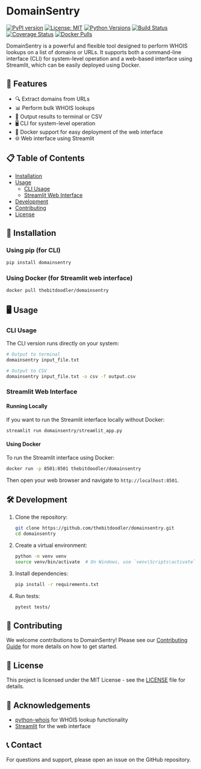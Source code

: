 # DomainSentry

[![PyPI version](https://badge.fury.io/py/domainsentry.svg)](https://badge.fury.io/py/domainsentry)
[![License: MIT](https://img.shields.io/badge/License-MIT-yellow.svg)](https://opensource.org/licenses/MIT)
[![Python Versions](https://img.shields.io/pypi/pyversions/domainsentry.svg)](https://pypi.org/project/domainsentry/)
[![Build Status](https://travis-ci.org/thebitdoodler/domainsentry.svg?branch=main)](https://travis-ci.org/thebitdoodler/domainsentry)
[![Coverage Status](https://coveralls.io/repos/github/thebitdoodler/domainsentry/badge.svg?branch=main)](https://coveralls.io/github/thebitdoodler/domainsentry?branch=main)
[![Docker Pulls](https://img.shields.io/docker/pulls/thebitdoodler/domainsentry.svg)](https://hub.docker.com/r/thebitdoodler/domainsentry/)

DomainSentry is a powerful and flexible tool designed to perform WHOIS lookups on a list of domains or URLs. It supports both a command-line interface (CLI) for system-level operation and a web-based interface using Streamlit, which can be easily deployed using Docker.

## 🚀 Features

- 🔍 Extract domains from URLs
- 📊 Perform bulk WHOIS lookups
- 📁 Output results to terminal or CSV
- 🖥️ CLI for system-level operation
- 🐳 Docker support for easy deployment of the web interface
- 🌐 Web interface using Streamlit

## 📋 Table of Contents

- [Installation](#installation)
- [Usage](#usage)
  - [CLI Usage](#cli-usage)
  - [Streamlit Web Interface](#streamlit-web-interface)
- [Development](#development)
- [Contributing](#Contributing)
- [License](#License)

## 🔧 Installation

### Using pip (for CLI)

```bash
pip install domainsentry
```

### Using Docker (for Streamlit web interface)

```bash
docker pull thebitdoodler/domainsentry
```

## 🖥️ Usage

### CLI Usage

The CLI version runs directly on your system:

```bash
# Output to terminal
domainsentry input_file.txt

# Output to CSV
domainsentry input_file.txt -o csv -f output.csv
```

### Streamlit Web Interface

#### Running Locally

If you want to run the Streamlit interface locally without Docker:

```bash
streamlit run domainsentry/streamlit_app.py
```

#### Using Docker

To run the Streamlit interface using Docker:

```bash
docker run -p 8501:8501 thebitdoodler/domainsentry
```

Then open your web browser and navigate to `http://localhost:8501`.

## 🛠️ Development

1. Clone the repository:
   ```bash
   git clone https://github.com/thebitdoodler/domainsentry.git
   cd domainsentry
   ```

2. Create a virtual environment:
   ```bash
   python -m venv venv
   source venv/bin/activate  # On Windows, use `venv\Scripts\activate`
   ```

3. Install dependencies:
   ```bash
   pip install -r requirements.txt
   ```

4. Run tests:
   ```bash
   pytest tests/
   ```

## 🤝 Contributing

We welcome contributions to DomainSentry! Please see our [Contributing Guide](CONTRIBUTING.md) for more details on how to get started.

## 📄 License

This project is licensed under the MIT License - see the [LICENSE](LICENSE) file for details.

## 🙏 Acknowledgements

- [python-whois](https://github.com/richardpenman/whois) for WHOIS lookup functionality
- [Streamlit](https://streamlit.io/) for the web interface

## 📞 Contact

For questions and support, please open an issue on the GitHub repository.